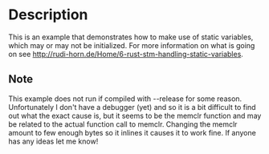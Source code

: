 # Description
This is an example that demonstrates how to make use of static variables, which may or may not be initialized. For more information on what is going on see http://rudi-horn.de/Home/6-rust-stm-handling-static-variables.

## Note
This example does not run if compiled with --release for some reason. Unfortunately I don't have a debugger (yet) and so it is a bit difficult to find out what the exact cause is, but it seems to be the memclr function and may be related to the actual function call to memclr. Changing the memclr amount to few enough bytes so it inlines it causes it to work fine. If anyone has any ideas let me know!
